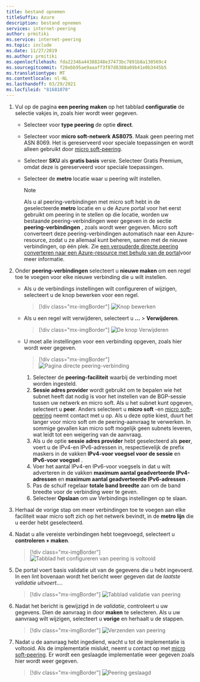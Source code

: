 ```yaml
---
title: bestand opnemen
titleSuffix: Azure
description: bestand opnemen
services: internet-peering
author: prmitiki
ms.service: internet-peering
ms.topic: include
ms.date: 11/27/2019
ms.author: prmitiki
ms.openlocfilehash: fda22346a44388248e37473bc7891b8a130569c4
ms.sourcegitcommit: f28ebb95ae9aaaff3f87d8388a09b41e0b3445b5
ms.translationtype: MT
ms.contentlocale: nl-NL
ms.lasthandoff: 03/29/2021
ms.locfileid: "81681070"
---
```

1. Vul op de pagina **een peering maken** op het tabblad **configuratie** de selectie vakjes in, zoals hier wordt weer gegeven.

    * Selecteer voor **type peering** de optie **direct**.
    * Selecteer voor **micro soft-netwerk** **AS8075**. Maak geen peering met ASN 8069. Het is gereserveerd voor speciale toepassingen en wordt alleen gebruikt door [micro soft-peering](mailto:peering@microsoft.com).
    * Selecteer **SKU** als **gratis basis** versie. Selecteer Gratis Premium, omdat deze is gereserveerd voor speciale toepassingen.
    * Selecteer de **metro** locatie waar u peering wilt instellen.

        > [!NOTE]
        > Als u al peering-verbindingen met micro soft hebt in de geselecteerde **metro** locatie en u de Azure portal voor het eerst gebruikt om peering in te stellen op die locatie, worden uw bestaande peering-verbindingen weer gegeven in de sectie **peering-verbindingen** , zoals wordt weer gegeven. Micro soft converteert deze peering-verbindingen automatisch naar een Azure-resource, zodat u ze allemaal kunt beheren, samen met de nieuwe verbindingen, op één plek. Zie [een verouderde directe peering converteren naar een Azure-resource met behulp van de portal](../howto-legacy-direct-portal.md)voor meer informatie.
        >

1. Onder **peering-verbindingen** selecteert u **nieuwe maken** om een regel toe te voegen voor elke nieuwe verbinding die u wilt instellen.

    * Als u de verbindings instellingen wilt configureren of wijzigen, selecteert u de knop bewerken voor een regel.

        > [!div class="mx-imgBorder"]
        > ![Knop bewerken](../media/setup-direct-conf-tab-edit.png)
    
    * Als u een regel wilt verwijderen, selecteert u **...**  >  **Verwijderen**.

        > [!div class="mx-imgBorder"]
        > ![De knop Verwijderen](../media/setup-direct-conf-tab-delete.png)

    * U moet alle instellingen voor een verbinding opgeven, zoals hier wordt weer gegeven.

         > [!div class="mx-imgBorder"]
         > ![Pagina directe peering-verbinding](../media/setup-direct-conf-tab-connection.png)

        1. Selecteer de **peering-faciliteit** waarbij de verbinding moet worden ingesteld.
        1. **Sessie adres provider** wordt gebruikt om te bepalen wie het subnet heeft dat nodig is voor het instellen van de BGP-sessie tussen uw netwerk en micro soft. Als u het subnet kunt opgeven, selecteert u **peer**. Anders selecteert u **micro soft** -en [micro soft-peering](mailto:peering@microsoft.com) neemt contact met u op. Als u deze optie kiest, duurt het langer voor micro soft om de peering-aanvraag te verwerken. In sommige gevallen kan micro soft mogelijk geen subnets leveren, wat leidt tot een weigering van de aanvraag.
        1. Als u de optie **sessie adres provider** hebt geselecteerd als **peer**, voert u de IPv4-en IPv6-adressen in, respectievelijk de prefix maskers in de vakken **IPv4-voor voegsel voor de sessie** en **IPv6-voor voegsel** .
        1. Voer het aantal IPv4-en IPv6-voor voegsels in dat u wilt adverteren in de vakken **maximum aantal geadverteerde IPv4-adressen** en **maximum aantal geadverteerde IPv6-adressen** .
        1. Pas de schuif regelaar **totale band breedte** aan om de band breedte voor de verbinding weer te geven.
        1. Selecteer **Opslaan** om uw Verbindings instellingen op te slaan.

1. Herhaal de vorige stap om meer verbindingen toe te voegen aan elke faciliteit waar micro soft zich op het netwerk bevindt, in de **metro lijn** die u eerder hebt geselecteerd.

1. Nadat u alle vereiste verbindingen hebt toegevoegd, selecteert u **controleren + maken**.

    > [!div class="mx-imgBorder"]
    > ![Tabblad het configureren van peering is voltooid](../media/setup-direct-conf-tab-final.png)

1. De portal voert basis validatie uit van de gegevens die u hebt ingevoerd. In een lint bovenaan wordt het bericht weer gegeven dat de *laatste validatie uitvoert...*.

    > [!div class="mx-imgBorder"]
    > ![Tabblad validatie van peering](../media/setup-direct-review-tab-validation.png)

1. Nadat het bericht is gewijzigd in de *validatie*, controleert u uw gegevens. Dien de aanvraag in door **maken** te selecteren. Als u uw aanvraag wilt wijzigen, selecteert u **vorige** en herhaalt u de stappen.

    > [!div class="mx-imgBorder"]
    > ![Verzenden van peering](../media/setup-direct-review-tab-submit.png)

1. Nadat u de aanvraag hebt ingediend, wacht u tot de implementatie is voltooid. Als de implementatie mislukt, neemt u contact op met [micro soft-peering](mailto:peering@microsoft.com). Er wordt een geslaagde implementatie weer gegeven zoals hier wordt weer gegeven.

    > [!div class="mx-imgBorder"]
    > ![Peering geslaagd](../media/setup-direct-success.png)
